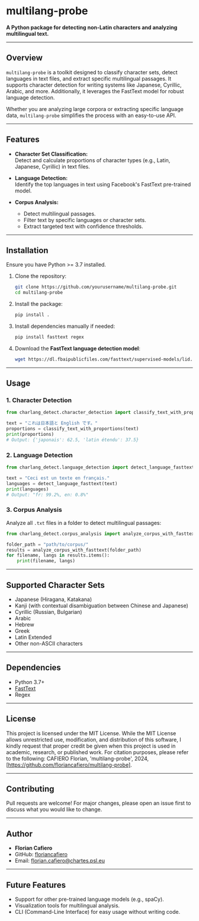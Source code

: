 # multilang-probe

**A Python package for detecting non-Latin characters and analyzing multilingual text.**

---

## **Overview**

`multilang-probe` is a toolkit designed to classify character sets, detect languages in text files, and extract specific multilingual passages. It supports character detection for writing systems like Japanese, Cyrillic, Arabic, and more. Additionally, it leverages the FastText model for robust language detection.

Whether you are analyzing large corpora or extracting specific language data, `multilang-probe` simplifies the process with an easy-to-use API.

---

## **Features**

- **Character Set Classification:**  
   Detect and calculate proportions of character types (e.g., Latin, Japanese, Cyrillic) in text files.

- **Language Detection:**  
   Identify the top languages in text using Facebook's FastText pre-trained model.

- **Corpus Analysis:**  
   - Detect multilingual passages.  
   - Filter text by specific languages or character sets.  
   - Extract targeted text with confidence thresholds.

---

## **Installation**

Ensure you have Python >= 3.7 installed.

1. Clone the repository:
   ```bash
   git clone https://github.com/yourusername/multilang-probe.git
   cd multilang-probe
   ```

2. Install the package:
   ```bash
   pip install .
   ```

3. Install dependencies manually if needed:
   ```bash
   pip install fasttext regex
   ```

4. Download the **FastText language detection model**:
   ```bash
   wget https://dl.fbaipublicfiles.com/fasttext/supervised-models/lid.176.bin
   ```

---

## **Usage**

### **1. Character Detection**

```python
from charlang_detect.character_detection import classify_text_with_proportions

text = "これは日本語と English です。"
proportions = classify_text_with_proportions(text)
print(proportions)
# Output: {'japonais': 62.5, 'latin étendu': 37.5}
```

### **2. Language Detection**

```python
from charlang_detect.language_detection import detect_language_fasttext

text = "Ceci est un texte en français."
languages = detect_language_fasttext(text)
print(languages)
# Output: "fr: 99.2%, en: 0.8%"
```

### **3. Corpus Analysis**

Analyze all `.txt` files in a folder to detect multilingual passages:

```python
from charlang_detect.corpus_analysis import analyze_corpus_with_fasttext

folder_path = "path/to/corpus/"
results = analyze_corpus_with_fasttext(folder_path)
for filename, langs in results.items():
    print(filename, langs)
```

---

## **Supported Character Sets**

- Japanese (Hiragana, Katakana)  
- Kanji (with contextual disambiguation between Chinese and Japanese)
- Cyrillic (Russian, Bulgarian)  
- Arabic  
- Hebrew  
- Greek  
- Latin Extended  
- Other non-ASCII characters  

---

## **Dependencies**

- Python 3.7+  
- [FastText](https://fasttext.cc)  
- Regex  

---

## **License**

This project is licensed under the MIT License. While the MIT License allows unrestricted use, modification, and distribution of this software, I kindly request that proper credit be given when this project is used in academic, research, or published work. For citation purposes, please refer to the following: CAFIERO Florian, 'multilang-probe', 2024, [https://github.com/floriancafiero/multilang-probe].

---

## **Contributing**

Pull requests are welcome! For major changes, please open an issue first to discuss what you would like to change.

---

## **Author**

- **Florian Cafiero**  
- GitHub: [floriancafiero](https://github.com/floriancafiero)  
- Email: florian.cafiero@chartes.psl.eu

---

## **Future Features**

- Support for other pre-trained language models (e.g., spaCy).  
- Visualization tools for multilingual analysis.  
- CLI (Command-Line Interface) for easy usage without writing code.
